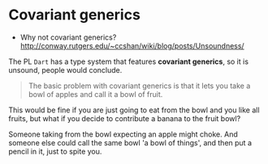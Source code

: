 # Covariant generics

* Why not covariant generics?
http://conway.rutgers.edu/~ccshan/wiki/blog/posts/Unsoundness/

The PL `Dart` has a type system that features **covariant generics**, so it is unsound, people would conclude.

>The basic problem with covariant generics is that it lets you take a bowl of apples and call it a bowl of fruit.

This would be fine if you are just going to eat from the bowl and you like all fruits, but what if you decide to contribute a banana to the fruit bowl?

Someone taking from the bowl expecting an apple might choke. And someone else could call the same bowl 'a bowl of things', and then put a pencil in it, just to spite you.
